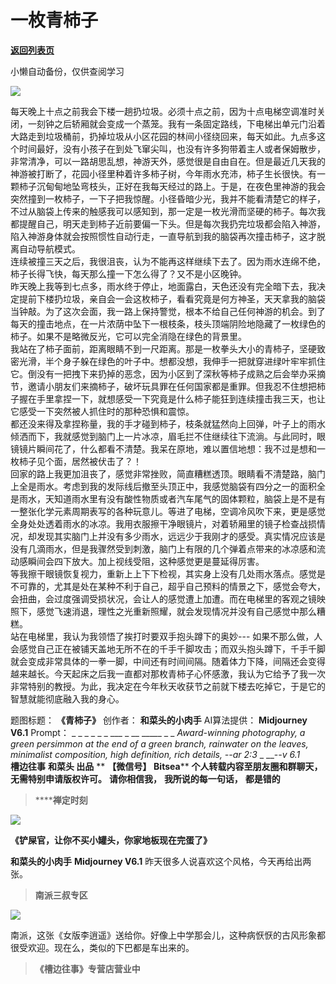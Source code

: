 # 一枚青柿子

[**返回列表页**](/gzh/槽边往事)

小懒自动备份，仅供查阅学习

![](https://mmbiz.qpic.cn/mmbiz_jpg/Ia6gU9JNtkoffwXojgMAnwobNKD6FmC4vKnUK2XZTriaP5YRYpu0ARv87WF7UyRlM62tPAr463LrxAcw8tJ7TBQ/640?wx_fmt=jpeg&from;=appmsg)

每天晚上十点之前我会下楼一趟扔垃圾。必须十点之前，因为十点电梯空调准时关闭，一刻钟之后轿厢就会变成一个蒸笼。我有一条固定路线，下电梯出单元门沿着大路走到垃圾桶前，扔掉垃圾从小区花园的林间小径绕回来，每天如此。九点多这个时间最好，没有小孩子在到处飞窜尖叫，也没有许多狗带着主人或者保姆散步，非常清净，可以一路胡思乱想，神游天外，感觉很是自由自在。但是最近几天我的神游被打断了，花园小径里种着许多柿子树，今年雨水充沛，柿子生长很快。有一颗柿子沉甸甸地坠弯枝头，正好在我每天经过的路上。于是，在夜色里神游的我会突然撞到一枚柿子，一下子把我惊醒。小径昏暗少光，我并不能看清楚它的样子，不过从脑袋上传来的触感我可以感知到，那一定是一枚光滑而坚硬的柿子。每次我都提醒自己，明天走到柿子近前要偏一下头。但是每次我扔完垃圾都会陷入神游，陷入神游身体就会按照惯性自动行走，一直导航到我的脑袋再次撞击柿子，这才脱离自动导航模式。  
连续被撞三天之后，我很沮丧，认为不能再这样继续下去了。因为雨水连绵不绝，柿子长得飞快，每天那么撞一下怎么得了？又不是小区晚钟。  
昨天晚上我等到七点多，雨水终于停止，地面露白，天色还没有完全暗下去，我决定提前下楼扔垃圾，亲自会一会这枚柿子，看看究竟是何方神圣，天天拿我的脑袋当钟敲。为了这次会面，我一路上保持警觉，根本不给自己任何神游的机会。到了每天的撞击地点，在一片浓荫中坠下一根枝条，枝头顶端阴险地隐藏了一枚绿色的柿子。如果不是略微反光，它可以完全消隐在绿色的背景里。  
我站在了柿子面前，距离眼睛不到一尺距离。那是一枚拳头大小的青柿子，坚硬致密光滑，半个身子躲在绿色的叶子中。想都没想，我伸手一把就穿进绿叶牢牢抓住它。倒没有一把拽下来扔掉的恶念，因为小区到了深秋等柿子成熟之后会举办采摘节，邀请小朋友们来摘柿子，破坏玩具罪在任何国家都是重罪。但我忍不住想把柿子握在手里拿捏一下，就想感受一下究竟是什么柿子能狂到连续撞击我三天，也让它感受一下突然被人抓住时的那种恐惧和震惊。  
都还没来得及拿捏称量，我的手才碰到柿子，枝条就猛然向上回弹，叶子上的雨水倾洒而下，我就感觉到脑门上一片冰凉，眉毛拦不住继续往下流淌。与此同时，眼镜镜片瞬间花了，什么都看不清楚。我呆在原地，难以置信地想：我不过是想和一枚柿子见个面，居然被伏击了？！  
回家的路上我更加沮丧了，感觉非常挫败，简直糟糕透顶。眼睛看不清楚路，脑门上全是雨水。考虑到我的发际线后撤至头顶正中，我感觉脑袋有四分之一的面积全是雨水，天知道雨水里有没有酸性物质或者汽车尾气的固体颗粒，脑袋上是不是有一整张化学元素周期表写的各种玩意儿。等进了电梯，空调冷风吹下来，更是感觉全身处处透着雨水的冰凉。我用衣服擦干净眼镜片，对着轿厢里的镜子检查战损情况，却发现其实脑门上并没有多少雨水，远远少于我刚才的感受。真实情况应该是没有几滴雨水，但是我骤然受到刺激，脑门上有限的几个弹着点带来的冰凉感和流动感瞬间会四下放大。加上视线受阻，这种感觉更是蔓延得厉害。  
等我擦干眼镜恢复视力，重新上上下下检视，其实身上没有几处雨水落点。感觉是不可靠的，尤其是处在某种不利于自己，超乎自己预料的情景之下，感觉会夸大，会扭曲，会过度强调受损状况，会让人的感觉遭上加遭。而在电梯里的客观之镜映照下，感觉飞速消退，理性之光重新照耀，就会发现情况并没有自己感觉中那么糟糕。  
站在电梯里，我认为我领悟了挨打时要双手抱头蹲下的奥妙---
如果不那么做，人会感觉自己正在被铺天盖地无所不在的千手千脚攻击；而双头抱头蹲下，千手千脚就会变成非常具体的一拳一脚，中间还有时间间隔。随着体力下降，间隔还会变得越来越长。今天起床之后我一直都对那枚青柿子心怀感激，我认为它给予了我一次非常特别的教授。为此，我决定在今年秋天收获节之前就下楼去吃掉它，于是它的智慧就能彻底融入我的身心。

  

题图标题： **《青柿子》** 创作者： **和菜头的小肉手** AI算法提供： **Midjourney V6.1** Prompt： _ _ _ _ _
_ ___ _ __ _____ _ _ _Award-winning photography, a green persimmon at the end
of a green branch, rainwater on the leaves, minimalist composition, high
definition, rich details, --ar 2:3_ _ __-_-v 6.1_  
 **槽边往事** **和菜头 出品** ** **【微信号】** **Bitsea**** **个人转载内容至朋友圈和群聊天，无需特别申请版权许可。**
**请你相信我，** **我所说的每一句话，** **都是错的**

>  ******禅定时刻**

![](https://mmbiz.qpic.cn/mmbiz_jpg/Ia6gU9JNtkpfp0sOPxUwUZE1DOVQ1RffErnEFS1JkahicVLPic19mOREc66tcZmJtLgWPicGulPGzngUx1Z2nYZnQ/640?wx_fmt=jpeg&from;=appmsg)

 **《铲屎官，让你不买小罐头，你家地板现在完蛋了》**

 **和菜头的小肉手** **Midjourney V6.1** 昨天很多人说喜欢这个风格，今天再给出两张。

>  **南派三叔专区**

![](https://mmbiz.qpic.cn/mmbiz_jpg/Ia6gU9JNtkoffwXojgMAnwobNKD6FmC4ZJy6UM6cSkB3iccbBiaKPVlBptlg5wOnYxGNvUX1D5qBjCSWtbaBjGGQ/640?wx_fmt=jpeg&from;=appmsg)

南派，这张《女版李逍遥》送给你。好像上中学那会儿，这种病恹恹的古风形象都很受欢迎。现在么，类似的下巴都是车出来的。

>  **《槽边往事》专营店营业中**

  

